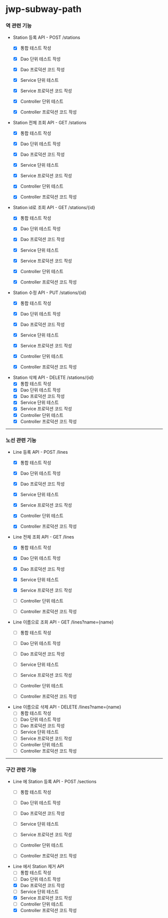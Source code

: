 # jwp-subway-path

### 역 관련 기능

- Station 등록 API - POST /stations
  - [x] 통합 테스트 작성
  - [x] Dao 단위 테스트 작성
  - [x] Dao 프로덕션 코드 작성
  - [x] Service 단위 테스트
  - [x] Service 프로덕션 코드 작성
  - [x] Controller 단위 테스트
  - [x] Controller 프로덕션 코드 작성


- Station 전체 조회 API - GET /stations
  - [x] 통합 테스트 작성
  - [x] Dao 단위 테스트 작성
  - [x] Dao 프로덕션 코드 작성
  - [x] Service 단위 테스트
  - [x] Service 프로덕션 코드 작성
  - [x] Controller 단위 테스트
  - [x] Controller 프로덕션 코드 작성


- Station id로 조회 API - GET /stations/{id}
  - [x] 통합 테스트 작성
  - [x] Dao 단위 테스트 작성
  - [x] Dao 프로덕션 코드 작성
  - [x] Service 단위 테스트
  - [x] Service 프로덕션 코드 작성
  - [x] Controller 단위 테스트
  - [x] Controller 프로덕션 코드 작성


- Station 수정 API - PUT /stations/{id}
  - [x] 통합 테스트 작성
  - [x] Dao 단위 테스트 작성
  - [x] Dao 프로덕션 코드 작성
  - [x] Service 단위 테스트
  - [x] Service 프로덕션 코드 작성
  - [x] Controller 단위 테스트
  - [x] Controller 프로덕션 코드 작성


- Station 삭제 API - DELETE /stations/{id}
  - [x] 통합 테스트 작성
  - [x] Dao 단위 테스트 작성
  - [x] Dao 프로덕션 코드 작성
  - [x] Service 단위 테스트
  - [x] Service 프로덕션 코드 작성
  - [x] Controller 단위 테스트
  - [x] Controller 프로덕션 코드 작성

---
### 노선 관련 기능

- Line 등록 API - POST /lines
  - [x] 통합 테스트 작성
  - [x] Dao 단위 테스트 작성
  - [x] Dao 프로덕션 코드 작성
  - [x] Service 단위 테스트
  - [x] Service 프로덕션 코드 작성
  - [x] Controller 단위 테스트
  - [x] Controller 프로덕션 코드 작성


- Line 전체 조회 API - GET /lines
  - [x] 통합 테스트 작성
  - [x] Dao 단위 테스트 작성
  - [x] Dao 프로덕션 코드 작성
  - [x] Service 단위 테스트
  - [x] Service 프로덕션 코드 작성
  - [ ] Controller 단위 테스트
  - [ ] Controller 프로덕션 코드 작성


- Line 이름으로 조회 API - GET /lines?name={name}
  - [ ] 통합 테스트 작성
  - [ ] Dao 단위 테스트 작성
  - [ ] Dao 프로덕션 코드 작성
  - [ ] Service 단위 테스트
  - [ ] Service 프로덕션 코드 작성
  - [ ] Controller 단위 테스트
  - [ ] Controller 프로덕션 코드 작성


[//]: # (우선 순위 낮음)
- Line 이름으로 삭제 API - DELETE /lines?name={name}
  - [ ] 통합 테스트 작성
  - [ ] Dao 단위 테스트 작성
  - [ ] Dao 프로덕션 코드 작성
  - [ ] Service 단위 테스트
  - [ ] Service 프로덕션 코드 작성
  - [ ] Controller 단위 테스트
  - [ ] Controller 프로덕션 코드 작성

---
### 구간 관련 기능

- Line 에 Station 등록 API - POST /sections
  - [ ] 통합 테스트 작성
  - [ ] Dao 단위 테스트 작성
  - [ ] Dao 프로덕션 코드 작성
  - [ ] Service 단위 테스트
  - [ ] Service 프로덕션 코드 작성 
  - [ ] Controller 단위 테스트
  - [ ] Controller 프로덕션 코드 작성


- Line 에서 Station 제거 API
    - [ ] 통합 테스트 작성
    - [ ] Dao 단위 테스트 작성
    - [x] Dao 프로덕션 코드 작성
    - [ ] Service 단위 테스트
    - [x] Service 프로덕션 코드 작성
    - [ ] Controller 단위 테스트
    - [x] Controller 프로덕션 코드 작성

